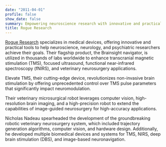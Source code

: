 ```yaml
---
date: "2011-04-01"
profile: false
show_date: false
summary: Empowering neuroscience research with innovative and practical biomedical tools for a range of applications.
title: Rogue Research
---
```


[Rogue Research](https://www.rogue-research.com/) specializes in medical devices, offering innovative and practical tools to help neuroscience, neurology, and psychiatric researchers achieve their goals. Their flagship product, the Brainsight navigator, is utilized in thousands of labs worldwide to enhance transcranial magnetic stimulation (TMS), focused ultrasound, functional near-infrared spectroscopy (fNIRS), and veterinary neurosurgery applications.

Elevate TMS, their cutting-edge device, revolutionizes non-invasive brain stimulation by offering unprecedented control over TMS pulse parameters that significantly impact neuromodulation.

Their veterinary microsurgical robot leverages computer vision, high-resolution brain imaging, and a high-precision robot to extend the capabilities of image-guided neurosurgery for high-accuracy applications.

Nicholas Nadeau spearheaded the development of the groundbreaking robotic veterinary neurosurgery system, which included trajectory generation algorithms, computer vision, and hardware design. Additionally, he developed multiple biomedical devices and systems for TMS, NIRS, deep brain stimulation (DBS), and image-based neuronavigation.
